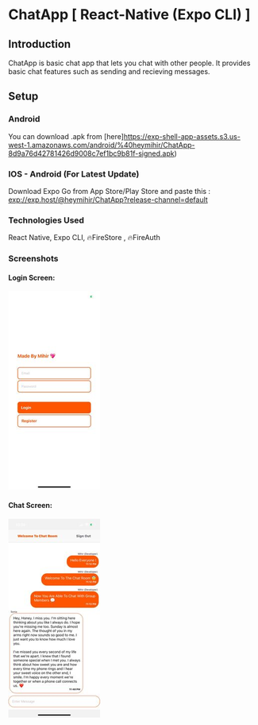 # ChatApp [ React-Native (Expo CLI) ] 

## Introduction

ChatApp is basic chat app that lets you chat with other people. It provides basic chat features such as sending and recieving messages.

## Setup

### Android 

You can download .apk from [here]https://exp-shell-app-assets.s3.us-west-1.amazonaws.com/android/%40heymihir/ChatApp-8d9a76d42781426d9008c7ef1bc9b81f-signed.apk)

### IOS - Android (For Latest Update)

Download Expo Go from App Store/Play Store and paste this :   <exp://exp.host/@heymihir/ChatApp?release-channel=default>

### Technologies Used

React Native, Expo CLI, 🔥FireStore , 🔥FireAuth

### Screenshots

#### Login Screen:    
![alt text][ss1]

#### Chat Screen: 
![alt text][ss2]    

[ss1]: https://github.com/alltimenoob/ChatApp/blob/master/ss-1.jpeg "! Available"

[ss2]: https://github.com/alltimenoob/ChatApp/blob/master/ss-2.jpeg "! Available"
